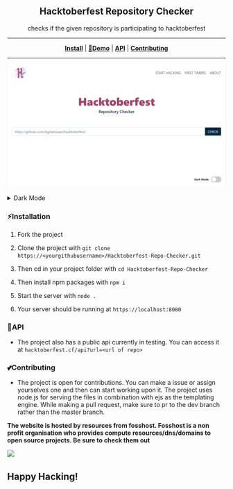 <h2 align="center">Hacktoberfest Repository Checker</h2>
<p align="center">checks if the given repository is participating to hacktoberfest</p>

----
<p align="center">
<strong><a href="#Installation">Install</a></strong>
|
<strong><a href="https://hacktoberfest.cf/">🔗Demo</a></strong>
|
<strong><a href="#API">API</a></strong>
|
<strong><a href="#Contributing">Contributing</a></strong>
</p>

----
<p align="center"><img src="./img/lightmode.png"></img></p>

<details>
  <summary>Dark Mode</summary>
  <p align="center"><img src="./img/darkmode.png"></img></p>
</details>

### ⚡Installation
1. Fork the project
2. Clone the project with `git clone https://<yourgithubusername>/Hacktoberfest-Repo-Checker.git ` 

3. Then cd in your project folder with  `cd Hacktoberfest-Repo-Checker ` 

4. Then install npm packages with `npm i` 

5. Start the server with `node .`

6. Your server should be running at `https://localhost:8080`

### 🔌API
- The project also has a public api currently in testing. You can access it at `hacktoberfest.cf/api?url=<url of repo>`

### 💕Contributing
- The project is open for contributions. You can make a issue or assign yourselves one and then can start working upon it. The project uses node.js for serving the files in combination with ejs as the templating engine. While making a pull request, make sure to pr to the dev branch rather than the master branch.

**The website is hosted by resources from fosshost. Fosshost is a non profit organisation who provides compute resources/dns/domains to open source projects. Be sure to check them out**

<img src="https://fosshost.org/img/fosshost-logo.png" />

## Happy Hacking!
